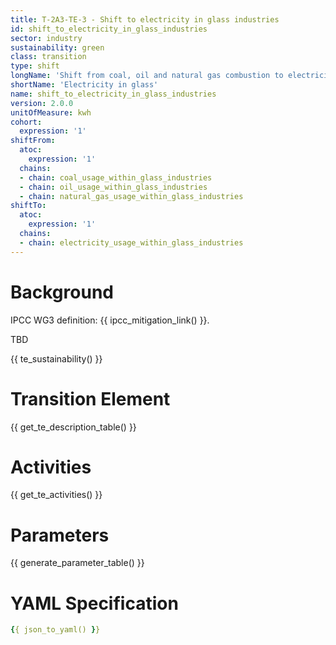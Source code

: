 ```yaml
---
title: T-2A3-TE-3 - Shift to electricity in glass industries
id: shift_to_electricity_in_glass_industries
sector: industry
sustainability: green
class: transition
type: shift
longName: 'Shift from coal, oil and natural gas combustion to electricity for glass industries energy use'
shortName: 'Electricity in glass'
name: shift_to_electricity_in_glass_industries                
version: 2.0.0
unitOfMeasure: kwh
cohort:
  expression: '1'
shiftFrom:
  atoc:
    expression: '1'
  chains:
  - chain: coal_usage_within_glass_industries
  - chain: oil_usage_within_glass_industries
  - chain: natural_gas_usage_within_glass_industries
shiftTo:
  atoc:
    expression: '1'
  chains:
  - chain: electricity_usage_within_glass_industries
---
```


# Background

IPCC WG3 definition: {{ ipcc_mitigation_link() }}.

TBD




{{ te_sustainability() }}

# Transition Element

{{ get_te_description_table() }}




# Activities

{{ get_te_activities() }}


# Parameters

{{ generate_parameter_table() }}


# YAML Specification

```yaml
{{ json_to_yaml() }}
```
